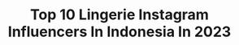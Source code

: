 ---
title: Top 10 Lingerie Instagram Influencers In Indonesia In 2023
description: >-
  Find top lingerie Instagram influencers in Indonesia in 2023. Most popular hashtags: #lingerie #photooftheday #instagood #fashion.
platform: Instagram
hits: 18
text_top: Discover the best Instagram influencers on inBeat.
text_bottom: inBeat holds 18 Instagram influencers like this in Indonesia for you to collaborate.
profiles:
  - username: "jaydekemp12"
    fullname: >-
      jaydekemp12
    bio: >-
      •I collect tattoos & lingerie •@stronglifter😻💕 •Mother of @happybluestaffy🐶 •🆕 @happyshq •Be the first to access @devilishdemeanour ⤵️
    location: "Indonesia"
    followers: 8882
    engagement: 791
    commentsToLikes: 0.041753
    id: ck5hjgegdgkxt0i11fwbj91ae
    verified: false
    hashtags: "#ysl, #allblackeverything, #allblackoutfit, #longhairdontcare"
  - username: "taniafrisca_"
    fullname: >-
      T A N I A F D Z R🌻
    bio: >-
      • akun jualan @olniashop_ •📍tangerang selatan •@eh_alvian💓 • Entertaiment🎬 •🚫 No bikini& Lingerie
    location: "Indonesia"
    followers: 4885
    engagement: 1709
    commentsToLikes: 0.048929
    id: ck6udfffaks2h0j71f0qnbowl
    verified: false
    hashtags: "#muakfm, #kfmupdete, #crf, #crfsupermoto"
  - username: "ps.artnaked"
    fullname: >-
      PAULIUS STEFANOVICIUS
    bio: >-
      📍Lithuania 📷 Swimwear•Lingerie•Artnude•Lifestyle ⌨️ DM / Email for Inqueries Art Nude Gallery ⤵️
    location: "Indonesia"
    followers: 13145
    engagement: 694
    commentsToLikes: 0.005199
    id: ck15pqq5wz6q30i19vxqlyqh6
    verified: false
    hashtags: "#balibody, #baliphotographer, #holidayphotoshoot, #baliphotographers"
  - username: "drhandamari"
    fullname: >-
      ꦲꦤ꧀ꦢꦩꦫꦶ
    bio: >-
      📍SOLO - ID Lingerie Enthusiast ✨ Thrift Shop @disasterxsisters #plusandproud Work / Collab with me 👉🏻 DM/EMAIL 📩 thekittyhunny@gmail.com
    location: "Indonesia"
    followers: 10187
    engagement: 292
    commentsToLikes: 0.018451
    id: ck5zyua94ajho0i14dwbi2gzv
    verified: false
    hashtags: "#plussizeindonesia, #plusandproud, #ootd, #lingerieforeverybody"
  - username: "bondaumirahtaib"
    fullname: >-
      Director of Le Maream
    bio: >-
      29 yrs🇲🇾|From Medical to Lingerie|Bonda of 5 kids| @lemaream and aiming to #rejuvenatemarriage. WORK: umirahtaib@gmail.com telegram channel:
    location: "Indonesia"
    followers: 61214
    engagement: 251
    commentsToLikes: 0.017584
    id: ck5q0y5wz8bxx0i11jxgm2ggi
    verified: false
    hashtags: "#maryamfatimah, #maryamkhadija, #founderlemaream, #maryamlathifa"
  - username: "staniaszekx"
    fullname: >-
      Dominika Staniaszek
    bio: >-
      🇵🇱♒️ Model at @as_management caro.grynik@asmanagement.pl
    location: "Indonesia"
    followers: 9766
    engagement: 2161
    commentsToLikes: 0.021204
    id: ckap86xw2n3l60i78siohlyyd
    verified: false
    hashtags: "#model, #yachtlife, #girl, #instamood"
  - username: "zaralenajackson"
    fullname: >-
      𝐙𝐚𝐫𝐚𝐋𝐞𝐧𝐚 𝐉𝐚𝐜𝐤𝐬𝐨𝐧
    bio: >-
      🌬𝙿𝚛𝚎𝚜𝚝𝚘𝚗/𝙼𝚊𝚗𝚌𝚑𝚎𝚜𝚝𝚎𝚛📍 🗣𝙰𝚕𝚘𝚙𝚎𝚌𝚒𝚊𝚗 𝙵𝚊𝚒𝚛𝚢 @zaralenacosmetics🧚‍♀️ 👗𝙳𝚛𝚎𝚜𝚜𝚖𝚊𝚔𝚎𝚛 𝙻𝚊𝚋𝚎𝚕 @zaralena✨ 📺𝐌𝐓𝐕📺 📸𝙼𝚘𝚍𝚎𝚕/𝙿𝚁 𝙴𝚗𝚚𝚞𝚒𝚛𝚒𝚎𝚜 - Brandon@pwrmanagement.co.uk 💌
    location: "Indonesia"
    followers: 207772
    engagement: 128
    commentsToLikes: 0.056286
    id: ck5zpzngctnjc0i14gmj4185w
    verified: true
    hashtags: "#teamboandtee, #ohpolly, #fashion, #nikkintimates"
  - username: "hanickach"
    fullname: >-
      Ing. Hana Chomaničová
    bio: >-
      Model, Photo-model 💞@zlyart Ambassador @tajnaclub Finalist Miss Czech Press 2016 Cooperation with eshops 👙
    location: "Indonesia"
    followers: 114586
    engagement: 206
    commentsToLikes: 0.031239
    id: ck5q229kfdx5k0i11qkkir2wo
    verified: false
    hashtags: "#hanickach, #prahacity, #fashionartist, #zlyart"
  - username: "stephanie.bex"
    fullname: >-
      Stephanie | TRAVEL l HEALTH |
    bio: >-
      𖥸 CRYPTO INVESTOR 𖥸 SOCIAL MEDIA MANAGEMENT 𓃠. @stephanie.bexvip
    location: "Indonesia"
    followers: 13636
    engagement: 447
    commentsToLikes: 0.060963
    id: ckaovrfse5u1b0i78qcaq89rj
    verified: false
    hashtags: "#instagood, #photooftheday, #photography, #love"
  - username: "iszakeszti"
    fullname: >-
      iszakeszti
    bio: >-
      Viva Tv - Tv presenter - Model - Has sick attraction to music...••• Founder and owner of @isaanofficial •••
    location: "Indonesia"
    followers: 200752
    engagement: 189
    commentsToLikes: 0.013155
    id: ck5byg1nip2qf0i11cbbk7pns
    verified: true
    hashtags: "#ootd, #yogalife, #yoga, #healthylife"
---